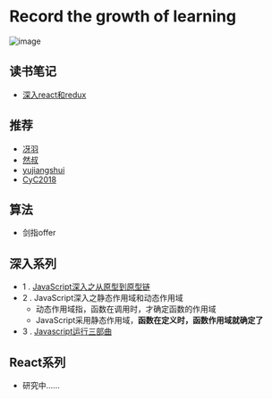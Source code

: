 
# Record the growth of learning
![image](https://ss3.bdstatic.com/70cFv8Sh_Q1YnxGkpoWK1HF6hhy/it/u=2773974549,1052009232&fm=26&gp=0.jpg)

## 读书笔记
- [深入react和redux](https://github.com/moonlightop/Blog/tree/master/studyNotes/%E6%B7%B1%E5%85%A5%E6%B5%85%E5%87%BAreact%E5%92%8Credux)

## 推荐  
* [冴羽](https://github.com/mqyqingfeng/Blog)
* [然叔](https://github.com/su37josephxia/wheel-awesome)
* [yujiangshui](https://github.com/yujiangshui/A-Programmers-Guide-to-English)
* [CyC2018](https://github.com/CyC2018/CS-Notes)
## 算法
* 剑指offer
## 深入系列
- 1 . [JavaScript深入之从原型到原型链](https://github.com/moonlightop/Blog/blob/master/diveIntoJS/%E4%BB%8E%E5%8E%9F%E5%9E%8B%E5%88%B0%E5%8E%9F%E5%9E%8B%E9%93%BE.md)
- 2 . JavaScript深入之静态作用域和动态作用域
   - 动态作用域指，函数在调用时，才确定函数的作用域
   - JavaScript采用静态作用域，**函数在定义时，函数作用域就确定了** 
- 3 . [Javascript运行三部曲](https://github.com/moonlightop/Blog/blob/master/diveIntoJS/JS%E8%BF%90%E8%A1%8C%E4%B8%89%E9%83%A8%E6%9B%B2.md)
## React系列
* 研究中......
